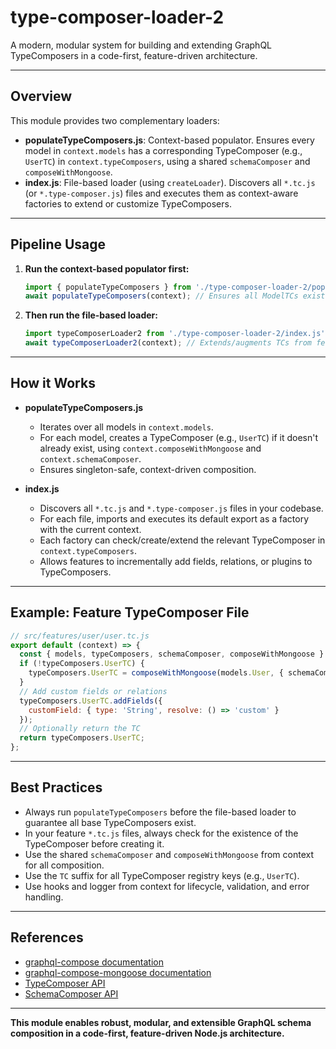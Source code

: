 # type-composer-loader-2

A modern, modular system for building and extending GraphQL TypeComposers in a code-first, feature-driven architecture.

---

## Overview

This module provides two complementary loaders:

- **populateTypeComposers.js**: Context-based populator. Ensures every model in `context.models` has a corresponding TypeComposer (e.g., `UserTC`) in `context.typeComposers`, using a shared `schemaComposer` and `composeWithMongoose`.
- **index.js**: File-based loader (using `createLoader`). Discovers all `*.tc.js` (or `*.type-composer.js`) files and executes them as context-aware factories to extend or customize TypeComposers.

---

## Pipeline Usage

1. **Run the context-based populator first:**
   ```js
   import { populateTypeComposers } from './type-composer-loader-2/populateTypeComposers.js';
   await populateTypeComposers(context); // Ensures all ModelTCs exist
   ```

2. **Then run the file-based loader:**
   ```js
   import typeComposerLoader2 from './type-composer-loader-2/index.js';
   await typeComposerLoader2(context); // Extends/augments TCs from feature files
   ```

---

## How it Works

- **populateTypeComposers.js**
  - Iterates over all models in `context.models`.
  - For each model, creates a TypeComposer (e.g., `UserTC`) if it doesn't already exist, using `context.composeWithMongoose` and `context.schemaComposer`.
  - Ensures singleton-safe, context-driven composition.

- **index.js**
  - Discovers all `*.tc.js` and `*.type-composer.js` files in your codebase.
  - For each file, imports and executes its default export as a factory with the current context.
  - Each factory can check/create/extend the relevant TypeComposer in `context.typeComposers`.
  - Allows features to incrementally add fields, relations, or plugins to TypeComposers.

---

## Example: Feature TypeComposer File

```js
// src/features/user/user.tc.js
export default (context) => {
  const { models, typeComposers, schemaComposer, composeWithMongoose } = context;
  if (!typeComposers.UserTC) {
    typeComposers.UserTC = composeWithMongoose(models.User, { schemaComposer });
  }
  // Add custom fields or relations
  typeComposers.UserTC.addFields({
    customField: { type: 'String', resolve: () => 'custom' }
  });
  // Optionally return the TC
  return typeComposers.UserTC;
};
```

---

## Best Practices

- Always run `populateTypeComposers` before the file-based loader to guarantee all base TypeComposers exist.
- In your feature `*.tc.js` files, always check for the existence of the TypeComposer before creating it.
- Use the shared `schemaComposer` and `composeWithMongoose` from context for all composition.
- Use the `TC` suffix for all TypeComposer registry keys (e.g., `UserTC`).
- Use hooks and logger from context for lifecycle, validation, and error handling.

---

## References
- [graphql-compose documentation](https://graphql-compose.github.io/docs/)
- [graphql-compose-mongoose documentation](https://graphql-compose.github.io/docs/plugins/plugin-mongoose.html)
- [TypeComposer API](https://graphql-compose.github.io/docs/api/TypeComposer.html)
- [SchemaComposer API](https://graphql-compose.github.io/docs/api/SchemaComposer.html)

---

**This module enables robust, modular, and extensible GraphQL schema composition in a code-first, feature-driven Node.js architecture.** 